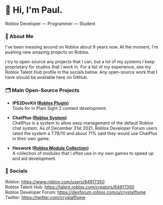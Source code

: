 # 👋 Hi, I'm Paul.
Roblox Developer — Programmer — Student

### 🔎 About Me
I've been messing around on Roblox about 9 years now. At the moment, I'm pushing new amazing projects on Roblox.

I try to open-source any projects that I can, but a lot of my systems I keep proprietary for studios that I work in. For a list of my experience, see my Roblox Talent Hub profile in the socials below. Any open-source work that I have should be available here on GitHub.

### 🗂 Main Open-Source Projects
- **IPS2DevKit ([Roblox Plugin](https://github.com/Crystalflxme/IPS2DevKit))** <br>
  Tools for In Plain Sight 2 content development.

- **ChatPlus ([Roblox System](https://github.com/Crystalflxme/ChatPlus))** <br>
  ChatPlus is a system to allow easy management of the default Roblox chat system. As of December 31st 2021, Roblox Developer Forum users rated the system a 7.78/10 and about 71% said they would use ChatPlus in their own game.

- **Hexwork ([Roblox Module Collection](https://github.com/Crystalflxme/Hexwork))** <br>
  A collection of modules that I often use in my own games to speed up and aid development.

### 💬 Socials
Roblox: https://www.roblox.com/users/64917350 <br>
Roblox Talent Hub: https://talent.roblox.com/creators/64917350 <br>
Roblox Developer Forum: https://devforum.roblox.com/u/crystalflxme <br>
Twitter: https://twitter.com/crystalflxme
